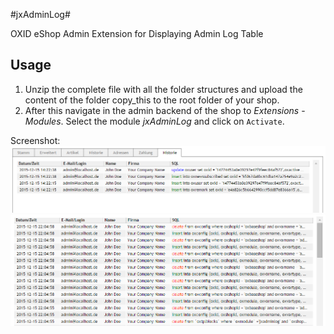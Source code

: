 #jxAdminLog#

OXID eShop Admin Extension for Displaying Admin Log Table


## Usage ##

1. Unzip the complete file with all the folder structures and upload the content of the folder copy_this to the root folder of your shop.
2. After this navigate in the admin backend of the shop to _Extensions_ - _Modules_. Select the module _jxAdminLog_ and click on `Activate`.
  
Screenshot:  
![Object History Log](https://github.com/job963/jxAdminLog/raw/master/docs/img/adminlog_object_history.png)
![Full Log Report](https://github.com/job963/jxAdminLog/raw/master/docs/img/adminlog_full_history.png)
